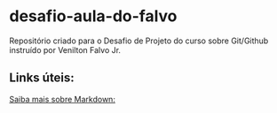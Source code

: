 # desafio-aula-do-falvo
Repositório criado para o Desafio de Projeto do curso sobre Git/Github instruído por Venilton Falvo Jr.

## Links úteis:

[Saiba mais sobre Markdown:](https://www.markdownguide.org/basic-syntax/)

